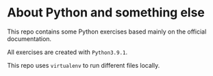 # About Python and something else

This repo contains some Python exercises based mainly on the official documentation.

All exercises are created with `Python3.9.1`.

This repo uses `virtualenv` to run different files locally. 